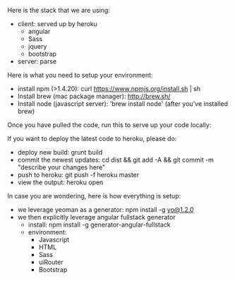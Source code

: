 Here is the stack that we are using:
* client: served up by heroku
	- angular
  	- Sass
  	- jquery 
  	- bootstrap
* server: parse

Here is what you need to setup your environment:
* install npm (>1.4.20): curl https://www.npmjs.org/install.sh | sh
* Install brew (mac package manager): http://brew.sh/
* Install node (javascript server): 'brew install node' (after you've installed brew)

Once you have pulled the code, run this to serve up your code locally: 

If you want to deploy the latest code to heroku, please do:
* deploy new build: grunt build
* commit the newest updates: cd dist && git add -A && git commit -m "describe your changes here"
* push to heroku: git push -f heroku master
* view the output: heroku open


In case you are wondering, here is how everything is setup:
* we leverage yeoman as a generator: npm install -g yo@1.2.0
* we then explicitly leverage angular fullstack generator
	- install: npm install -g generator-angular-fullstack
	- environment:
       	- Javascript
       	- HTML
   		- Sass
   		- uiRouter
   		- Bootstrap